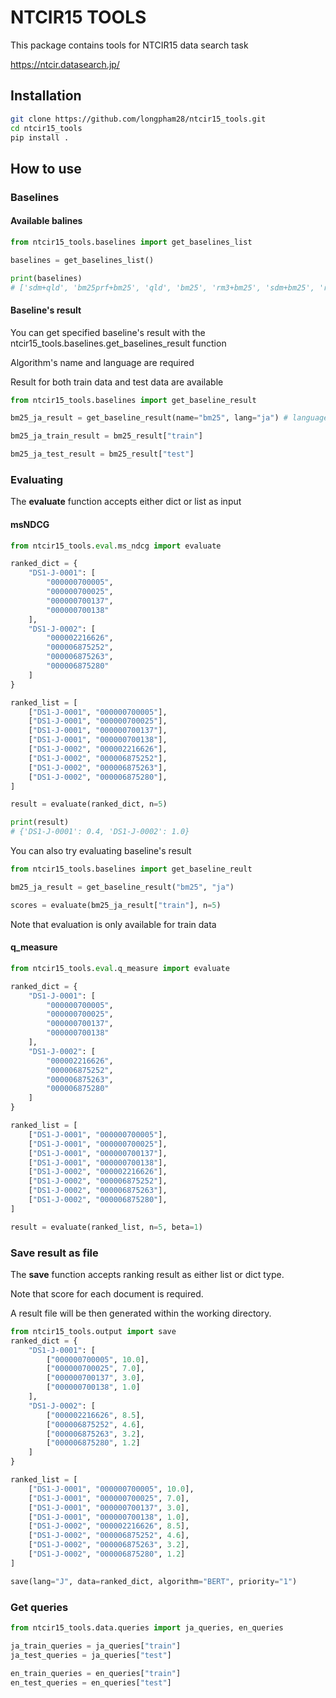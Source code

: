 # NTCIR15 TOOLS

This package contains tools for NTCIR15 data search task

https://ntcir.datasearch.jp/

## Installation

```bash
git clone https://github.com/longpham28/ntcir15_tools.git
cd ntcir15_tools
pip install .
```

## How to use

### Baselines

#### Available balines

```python
from ntcir15_tools.baselines import get_baselines_list

baselines = get_baselines_list()

print(baselines)
# ['sdm+qld', 'bm25prf+bm25', 'qld', 'bm25', 'rm3+bm25', 'sdm+bm25', 'rm3+qld', 'bm2']
```

#### Baseline's result

You can get specified baseline's result with the ntcir15_tools.baselines.get_baselines_result function

Algorithm's name and language are required

Result for both train data and test data are available

```python
from ntcir15_tools.baselines import get_baseline_result

bm25_ja_result = get_baseline_result(name="bm25", lang="ja") # language must be either "ja" or "en"

bm25_ja_train_result = bm25_result["train"]

bm25_ja_test_result = bm25_result["test"]
```

### Evaluating

The __evaluate__ function accepts either dict or list as input

#### msNDCG

```python
from ntcir15_tools.eval.ms_ndcg import evaluate

ranked_dict = {
    "DS1-J-0001": [
        "000000700005",
        "000000700025",
        "000000700137",
        "000000700138"
    ],
    "DS1-J-0002": [
        "000002216626",
        "000006875252",
        "000006875263",
        "000006875280"
    ]
}

ranked_list = [
    ["DS1-J-0001", "000000700005"],
    ["DS1-J-0001", "000000700025"],
    ["DS1-J-0001", "000000700137"],
    ["DS1-J-0001", "000000700138"],
    ["DS1-J-0002", "000002216626"],
    ["DS1-J-0002", "000006875252"],
    ["DS1-J-0002", "000006875263"],
    ["DS1-J-0002", "000006875280"],
]

result = evaluate(ranked_dict, n=5)

print(result)
# {'DS1-J-0001': 0.4, 'DS1-J-0002': 1.0}
```

You can also try evaluating baseline's result

```python
from ntcir15_tools.baselines import get_baseline_reult

bm25_ja_result = get_baseline_result("bm25", "ja")

scores = evaluate(bm25_ja_result["train"], n=5)

```
Note that evaluation is only available for train data

#### q_measure

```python
from ntcir15_tools.eval.q_measure import evaluate

ranked_dict = {
    "DS1-J-0001": [
        "000000700005",
        "000000700025",
        "000000700137",
        "000000700138"
    ],
    "DS1-J-0002": [
        "000002216626",
        "000006875252",
        "000006875263",
        "000006875280"
    ]
}

ranked_list = [
    ["DS1-J-0001", "000000700005"],
    ["DS1-J-0001", "000000700025"],
    ["DS1-J-0001", "000000700137"],
    ["DS1-J-0001", "000000700138"],
    ["DS1-J-0002", "000002216626"],
    ["DS1-J-0002", "000006875252"],
    ["DS1-J-0002", "000006875263"],
    ["DS1-J-0002", "000006875280"],
]

result = evaluate(ranked_list, n=5, beta=1)
```

### Save result as file

The __save__ function accepts ranking result as either list or dict type.

Note that score for each document is required.

A result file will be then generated within the working directory.

```python
from ntcir15_tools.output import save
ranked_dict = {
    "DS1-J-0001": [
        ["000000700005", 10.0],
        ["000000700025", 7.0],
        ["000000700137", 3.0],
        ["000000700138", 1.0]
    ],
    "DS1-J-0002": [
        ["000002216626", 8.5],
        ["000006875252", 4.6],
        ["000006875263", 3.2],
        ["000006875280", 1.2]
    ]
}

ranked_list = [
    ["DS1-J-0001", "000000700005", 10.0],
    ["DS1-J-0001", "000000700025", 7.0],
    ["DS1-J-0001", "000000700137", 3.0],
    ["DS1-J-0001", "000000700138", 1.0],
    ["DS1-J-0002", "000002216626", 8.5],
    ["DS1-J-0002", "000006875252", 4.6],
    ["DS1-J-0002", "000006875263", 3.2],
    ["DS1-J-0002", "000006875280", 1.2]
]

save(lang="J", data=ranked_dict, algorithm="BERT", priority="1")

```

### Get queries

```python
from ntcir15_tools.data.queries import ja_queries, en_queries

ja_train_queries = ja_queries["train"]
ja_test_queries = ja_queries["test"]

en_train_queries = en_queries["train"]
en_test_queries = en_queries["test"]

```
